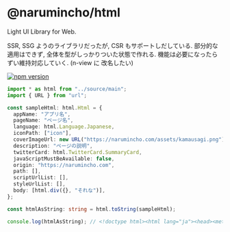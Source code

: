# @narumincho/html

Light UI Library for Web.

SSR, SSG ようのライブラリだったが, CSR もサポートしだしている. 部分的な適用はできず, 全体を型がしっかりついた状態で作れる. 機能は必要になったらずい維持対応していく.
(n-view に 改名したい)

[![npm version](https://badge.fury.io/js/%40narumincho%2Fhtml.svg)](https://badge.fury.io/js/%40narumincho%2Fhtml)

```ts
import * as html from "../source/main";
import { URL } from "url";

const sampleHtml: html.Html = {
  appName: "アプリ名",
  pageName: "ページ名",
  language: html.Language.Japanese,
  iconPath: ["icon"],
  coverImageUrl: new URL("https://narumincho.com/assets/kamausagi.png"),
  description: "ページの説明",
  twitterCard: html.TwitterCard.SummaryCard,
  javaScriptMustBeAvailable: false,
  origin: "https://narumincho.com",
  path: [],
  scriptUrlList: [],
  styleUrlList: [],
  body: [html.div({}, "それな")],
};

const htmlAsString: string = html.toString(sampleHtml);

console.log(htmlAsString); // <!doctype html><html lang="ja"><head><meta charset="utf-8"><meta name="viewport" content="width=device-width,initial-scale=1.0"><title>ページ名</title><meta name="description" content="ページの説明"><link rel="icon" href="/icon"><meta name="twitter:card" content="summary"><meta property="og:url" content="https://narumincho.com/"><meta property="og:title" content="ページ名"><meta property="og:site_name" content="アプリ名"><meta property="og:description" content="ページの説明"><meta property="og:image" content="https://narumincho.com/assets/kamausagi.png"></head><body><div>それな</div></body></html>
```
